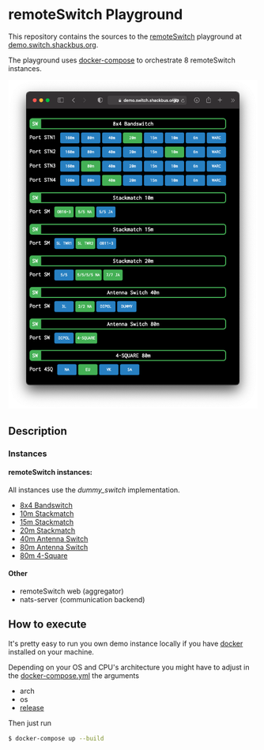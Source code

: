 # remoteSwitch Playground

This repository contains the sources to the [remoteSwitch](github.com/dh1tw/remoteSwitch) playground at [demo.switch.shackbus.org](demo.switch.shackbus.org).

The playground uses [docker-compose](https://docs.docker.com/compose/) to orchestrate 8 remoteSwitch instances.

![screenshot switch demo1](/images/switch-demo1.png)

## Description

### Instances

#### remoteSwitch instances:
All instances use the *dummy_switch* implementation.

- [8x4 Bandswitch](/switch-demo1/config/bandswitch.toml)
- [10m Stackmatch](/switch-demo1/config/sm10m.toml)
- [15m Stackmatch](/switch-demo1/config/sm15m.toml)
- [20m Stackmatch](/switch-demo1/config/sm20m.toml)
- [40m Antenna Switch](/switch-demo1/config/sw40m.toml)
- [80m Antenna Switch](/switch-demo1/config/sw80m.toml)
- [80m 4-Square](/switch-demo1/config/4sq.toml)

#### Other
- remoteSwitch web (aggregator)
- nats-server (communication backend)

## How to execute

It's pretty easy to run you own demo instance locally if you have
[docker](https://www.docker.com/products/docker-desktop) installed on your machine.

Depending on your OS and CPU's architecture you might have to adjust in the [docker-compose.yml](/switch-demo1/docker-compose.yml) the arguments
- arch
- os
- [release](github.com/dh1tw/remoteSwitch/releases)

Then just run
``` bash
$ docker-compose up --build
```
